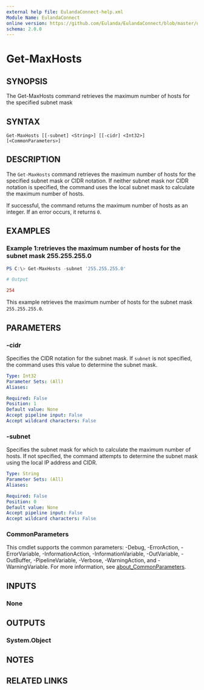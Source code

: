 ```yaml
---
external help file: EulandaConnect-help.xml
Module Name: EulandaConnect
online version: https://github.com/Eulanda/EulandaConnect/blob/master/docs/Get-MaxHosts.md
schema: 2.0.0
---
```


# Get-MaxHosts

## SYNOPSIS
The Get-MaxHosts command retrieves the maximum number of hosts for the specified subnet mask

## SYNTAX

```
Get-MaxHosts [[-subnet] <String>] [[-cidr] <Int32>] [<CommonParameters>]
```

## DESCRIPTION
The `Get-MaxHosts` command retrieves the maximum number of hosts for the specified subnet mask or CIDR notation. If neither subnet mask nor CIDR notation is specified, the command uses the local subnet mask to calculate the maximum number of hosts.

If successful, the command returns the maximum number of hosts as an integer. If an error occurs, it returns `0`.

## EXAMPLES

### Example 1:retrieves the maximum number of hosts for the subnet mask 255.255.255.0
```powershell
PS C:\> Get-MaxHosts -subnet '255.255.255.0'
```

```ini
# Output

254
```

This example retrieves the maximum number of hosts for the subnet mask `255.255.255.0`.

## PARAMETERS

### -cidr
Specifies the CIDR notation for the subnet mask. If `subnet` is not specified, the command uses this value to determine the subnet mask.

```yaml
Type: Int32
Parameter Sets: (All)
Aliases:

Required: False
Position: 1
Default value: None
Accept pipeline input: False
Accept wildcard characters: False
```

### -subnet
Specifies the subnet mask for which to calculate the maximum number of hosts. If not specified, the command attempts to determine the subnet mask using the local IP address and CIDR.

```yaml
Type: String
Parameter Sets: (All)
Aliases:

Required: False
Position: 0
Default value: None
Accept pipeline input: False
Accept wildcard characters: False
```

### CommonParameters
This cmdlet supports the common parameters: -Debug, -ErrorAction, -ErrorVariable, -InformationAction, -InformationVariable, -OutVariable, -OutBuffer, -PipelineVariable, -Verbose, -WarningAction, and -WarningVariable. For more information, see [about_CommonParameters](http://go.microsoft.com/fwlink/?LinkID=113216).

## INPUTS

### None

## OUTPUTS

### System.Object
## NOTES

## RELATED LINKS
